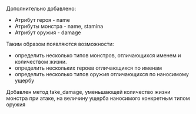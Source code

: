 Дополнительно добавлено:
 - Атрибут героя - name
 - Атрибуты монстра - name, stamina
 - Атрибут оружия - damage
 

Таким образом появляются возможности: 
- определить несколько типов монстров, отличающихся 
именем и количеством жизни.
- определить нескольких героев отличающихся по именам
- определить несколько типов оружия отличающихся по наносимому ущербу

Добавлен метод take_damage, уменьшающей количество жизни монстра при атаке, на величину ущерба наносимого конкретным типом оружия
